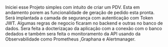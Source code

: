 Iniciei esse Projeto simples com intuito de criar um PDV.
Esta em andamento porem as funcionalidade de geração de pedido esta pronta.
Será implantada a camada de segurança com  autenticação com Token JWT.
Algumas regras de negocio ficaram no backend e outras no banco de dados.
Sera feita a docterizaçao da aplicação com a conexão com o banco dedados e também
sera feita o monitoramento da API usando  da Observabilidade como Prometheus ,Graphana e Alertmanager.

